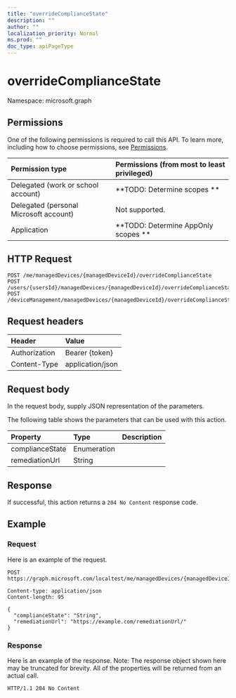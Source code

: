 ```yaml
---
title: "overrideComplianceState"
description: ""
author: ""
localization_priority: Normal
ms.prod: ""
doc_type: apiPageType
---
```


# overrideComplianceState

Namespace: microsoft.graph



## Permissions
One of the following permissions is required to call this API. To learn more, including how to choose permissions, see [Permissions](/concepts/permissions-reference.md).

|Permission type|Permissions (from most to least privileged)|
|:---|:---|
|Delegated (work or school account)|**TODO: Determine scopes **|
|Delegated (personal Microsoft account)|Not supported.|
|Application|**TODO: Determine AppOnly scopes **|

## HTTP Request
<!-- {
  "blockType": "ignored"
}
-->
``` http
POST /me/managedDevices/{managedDeviceId}/overrideComplianceState
POST /users/{usersId}/managedDevices/{managedDeviceId}/overrideComplianceState
POST /deviceManagement/managedDevices/{managedDeviceId}/overrideComplianceState
```

## Request headers
|Header|Value|
|:---|:---|
|Authorization|Bearer {token}|
|Content-Type|application/json|

## Request body
In the request body, supply JSON representation of the parameters.

The following table shows the parameters that can be used with this action.

|Property|Type|Description|
|:---|:---|:---|
|complianceState|Enumeration||
|remediationUrl|String||



## Response
If successful, this action returns a `204 No Content` response code.

## Example

### Request
Here is an example of the request.
<!-- {
  "blockType": "request",
  "name": "manageddevice_overridecompliancestate"
}
-->
``` http
POST https://graph.microsoft.com/localtest/me/managedDevices/{managedDeviceId}/overrideComplianceState

Content-type: application/json
Content-length: 95

{
  "complianceState": "String",
  "remediationUrl": "https://example.com/remediationUrl/"
}
```

### Response
Here is an example of the response. Note: The response object shown here may be truncated for brevity. All of the properties will be returned from an actual call.
<!-- {
  "blockType": "response",
  "truncated": true
}
-->
``` http
HTTP/1.1 204 No Content
```

